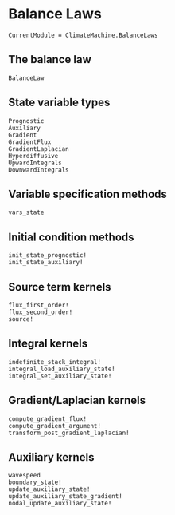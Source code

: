 # Balance Laws

```@meta
CurrentModule = ClimateMachine.BalanceLaws
```

## The balance law

```@docs
BalanceLaw
```

## State variable types

```@docs
Prognostic
Auxiliary
Gradient
GradientFlux
GradientLaplacian
Hyperdiffusive
UpwardIntegrals
DownwardIntegrals
```

## Variable specification methods

```@docs
vars_state
```

## Initial condition methods

```@docs
init_state_prognostic!
init_state_auxiliary!
```

## Source term kernels

```@docs
flux_first_order!
flux_second_order!
source!
```

## Integral kernels

```@docs
indefinite_stack_integral!
integral_load_auxiliary_state!
integral_set_auxiliary_state!
```

## Gradient/Laplacian kernels

```@docs
compute_gradient_flux!
compute_gradient_argument!
transform_post_gradient_laplacian!
```

## Auxiliary kernels

```@docs
wavespeed
boundary_state!
update_auxiliary_state!
update_auxiliary_state_gradient!
nodal_update_auxiliary_state!
```
